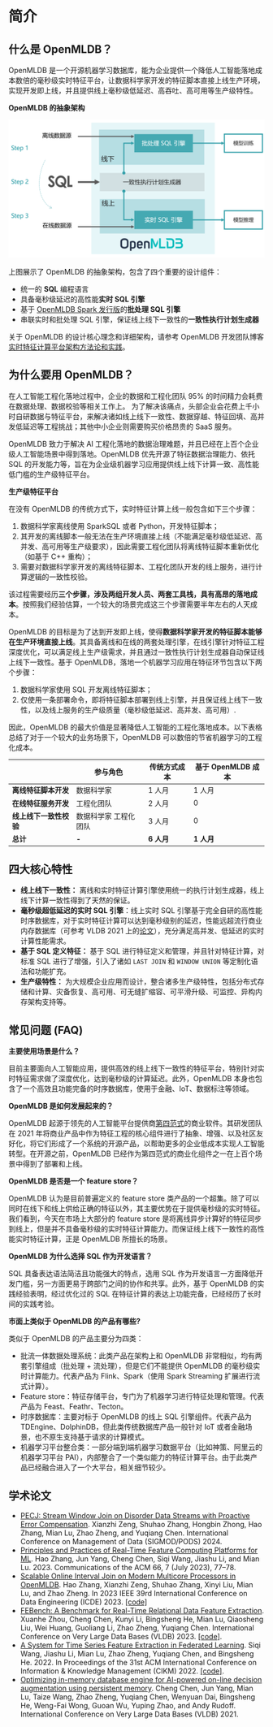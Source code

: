 # 简介

## 什么是 OpenMLDB？

OpenMLDB 是一个开源机器学习数据库，能为企业提供一个降低人工智能落地成本数倍的毫秒级实时特征平台，让数据科学家开发的特征脚本直接上线生产环境，实现开发即上线，并且提供线上毫秒级低延迟、高吞吐、高可用等生产级特性。

**OpenMLDB 的抽象架构**

![workflow_cn](images/workflow_cn.png)

上图展示了 OpenMLDB 的抽象架构，包含了四个重要的设计组件：

- 统一的 **SQL** 编程语言
- 具备毫秒级延迟的高性能**实时 SQL 引擎**
- 基于 [OpenMLDB Spark 发行版](../tutorial/openmldbspark_distribution.md)的**批处理 SQL 引擎**
- 串联实时和批处理 SQL 引擎，保证线上线下一致性的**一致性执行计划生成器**

关于 OpenMLDB 的设计核心理念和详细架构，请参考 OpenMLDB 开发团队博客[实时特征计算平台架构方法论和实践](https://go005qabor.feishu.cn/docs/doccnMxkNQBh49KipaVmYr0xAjf)。

## 为什么要用 OpenMLDB？

在人工智能工程化落地过程中，企业的数据和工程化团队 95% 的时间精力会耗费在数据处理、数据校验等相关工作上。
为了解决该痛点，头部企业会花费上千小时自研数据与特征平台，来解决诸如线上线下一致性、数据穿越、特征回填、高并发低延迟等工程挑战；其他中小企业则需要购买价格昂贵的 SaaS 服务。

OpenMLDB 致力于解决 AI 工程化落地的数据治理难题，并且已经在上百个企业级人工智能场景中得到落地。OpenMLDB 优先开源了特征数据治理能力、依托 SQL 的开发能力等，旨在为企业级机器学习应用提供线上线下计算一致、高性能低门槛的生产级特征平台。

**生产级特征平台**

在没有 OpenMLDB 的传统方式下，实时特征计算上线一般包含如下三个步骤：

1. 数据科学家离线使用 SparkSQL 或者 Python，开发特征脚本；
2. 其开发的离线脚本一般无法在生产环境直接上线（不能满足毫秒级低延迟、高并发、高可用等生产级要求），因此需要工程化团队将离线特征脚本重新优化（如基于 C++ 重构）；
3. 需要对数据科学家开发的离线特征脚本、工程化团队开发的线上服务，进行计算逻辑的一致性校验。

该过程需要经历**三个步骤，涉及两组开发人员、两套工具栈，具有高昂的落地成本**。按照我们经验估算，一个较大的场景完成这三个步骤需要半年左右的人天成本。

OpenMLDB 的目标是为了达到开发即上线，使得**数据科学家开发的特征脚本能够在生产环境直接上线**。其具备离线和在线的两套处理引擎，在线引擎针对特征工程深度优化，可以满足线上生产级需求，并且通过一致性执行计划生成器自动保证线上线下一致性。基于 OpenMLDB，落地一个机器学习应用在特征环节包含以下两个步骤：

1. 数据科学家使用 SQL 开发离线特征脚本；
2. 仅使用一条部署命令，即将特征脚本部署到线上引擎，并且保证线上线下一致性，以及线上服务的生产级质量（毫秒级低延迟、高并发、高可用）.

因此，OpenMLDB 的最大价值是显著降低人工智能的工程化落地成本。以下表格总结了对于一个较大的业务场景下，OpenMLDB 可以数倍的节省机器学习的工程化成本。

|                        |  参与角色         | 传统方式成本  |  基于 OpenMLDB 成本 |
| ---------------------- | --------------------- | ---------------- | -------------------- |
| **离线特征脚本开发**   | 数据科学家            | 1 人月            | 1 人月                |
| **在线特征服务开发**   | 工程化团队            | 2 人月            | 0                    |
| **线上线下一致性校验** | 数据科学家 工程化团队 | 3 人月            | 0                    |
| **总计**               | **-**                 | **6 人月**        | **1 人月**            |

## 四大核心特性

- **线上线下一致性：** 离线和实时特征计算引擎使用统一的执行计划生成器，线上线下计算一致性得到了天然的保证。
- **毫秒级超低延迟的实时 SQL 引擎**：线上实时 SQL 引擎基于完全自研的高性能时序数据库，对于实时特征计算可以达到毫秒级别的延迟，性能远超流行商业内存数据库（可参考 VLDB 2021 上的[论文](http://vldb.org/pvldb/vol14/p799-chen.pdf)），充分满足高并发、低延迟的实时计算性能需求。
- **基于 SQL 定义特征：** 基于 SQL 进行特征定义和管理，并且针对特征计算，对标准 SQL 进行了增强，引入了诸如 `LAST JOIN` 和 `WINDOW UNION` 等定制化语法和功能扩充。
- **生产级特性：** 为大规模企业应用而设计，整合诸多生产级特性，包括分布式存储和计算、灾备恢复、高可用、可无缝扩缩容、可平滑升级、可监控、异构内存架构支持等。

## 常见问题 (FAQ)

 **主要使用场景是什么？**

   目前主要面向人工智能应用，提供高效的线上线下一致性的特征平台，特别针对实时特征需求做了深度优化，达到毫秒级的计算延迟。此外，OpenMLDB 本身也包含了一个高效且功能完备的时序数据库，使用于金融、IoT、数据标注等领域。

 **OpenMLDB 是如何发展起来的？**
   
   OpenMLDB 起源于领先的人工智能平台提供商[第四范式](https://www.4paradigm.com/)的商业软件。其研发团队在 2021 年将商业产品中作为特征工程的核心组件进行了抽象、增强、以及社区友好化，将它们形成了一个系统的开源产品，以帮助更多的企业低成本实现人工智能转型。在开源之前，OpenMLDB 已经作为第四范式的商业化组件之一在上百个场景中得到了部署和上线。
   
 **OpenMLDB 是否是一个 feature store？**
   
   OpenMLDB 认为是目前普遍定义的 feature store 类产品的一个超集。除了可以同时在线下和线上供给正确的特征以外，其主要优势在于提供毫秒级的实时特征。我们看到，今天在市场上大部分的 feature store 是将离线异步计算好的特征同步到线上，但是并不具备毫秒级的实时特征计算能力。而保证线上线下一致性的高性能实时特征计算，正是 OpenMLDB 所擅长的场景。
   
 **OpenMLDB 为什么选择 SQL 作为开发语言？**
   
   SQL 具备表达语法简洁且功能强大的特点，选用 SQL 作为开发语言一方面降低开发门槛，另一方面更易于跨部门之间的协作和共享。此外，基于 OpenMLDB 的实践经验表明，经过优化过的 SQL 在特征计算的表达上功能完备，已经经历了长时间的实践考验。
   
 **市面上类似于 OpenMLDB 的产品有哪些?**

类似于 OpenMLDB 的产品主要分为四类：
- 批流一体数据处理系统：此类产品在架构上和 OpenMLDB 非常相似，均有两套引擎组成（批处理 + 流处理），但是它们不能提供 OpenMLDB 的毫秒级实时计算能力。代表产品为 Flink、Spark（使用 Spark Streaming 扩展进行流式计算）。
- Feature store：特征存储平台，专门为了机器学习进行特征处理和管理。代表产品为 Feast、Feathr、Tecton。
- 时序数据库：主要对标于 OpenMLDB 的线上 SQL 引擎组件。代表产品为 TDEngine、DolphinDB，但此类传统数据库产品一般针对 IoT 或者金融场景，也不原生支持基于请求的计算模式。
- 机器学习平台整合类：一部分端到端机器学习数据平台（比如神策、阿里云的机器学习平台 PAI），内部整合了一个类似能力的特征计算平台。由于此类产品已经融合进入了一个大平台，相关细节较少。


## 学术论文

- [PECJ: Stream Window Join on Disorder Data Streams with Proactive Error Compensation](https://tonyskyzeng.github.io/downloads/PECJ_TR.pdf). Xianzhi Zeng, Shuhao Zhang, Hongbin Zhong, Hao Zhang, Mian Lu, Zhao Zheng, and Yuqiang Chen. International Conference on Management of Data (SIGMOD/PODS) 2024.
- [Principles and Practices of Real-Time Feature Computing Platforms for ML](https://cacm.acm.org/magazines/2023/7/274061-principles-and-practices-of-real-time-feature-computing-platforms-for-ml/fulltext). Hao Zhang, Jun Yang, Cheng Chen, Siqi Wang, Jiashu Li, and Mian Lu. 2023. Communications of the ACM 66, 7 (July 2023), 77–78.
- [Scalable Online Interval Join on Modern Multicore Processors in OpenMLDB](docs/paper/scale_oij_icde2023.pdf). Hao Zhang, Xianzhi Zeng, Shuhao Zhang, Xinyi Liu, Mian Lu, and Zhao Zheng. In 2023 IEEE 39rd International Conference on Data Engineering (ICDE) 2023. [[code]](https://github.com/4paradigm/OpenMLDB/tree/stream)
- [FEBench: A Benchmark for Real-Time Relational Data Feature Extraction](https://github.com/decis-bench/febench/blob/main/report/febench.pdf). Xuanhe Zhou, Cheng Chen, Kunyi Li, Bingsheng He, Mian Lu, Qiaosheng Liu, Wei Huang, Guoliang Li, Zhao Zheng, Yuqiang Chen. International Conference on Very Large Data Bases (VLDB) 2023. [[code]](https://github.com/decis-bench/febench).
- [A System for Time Series Feature Extraction in Federated Learning](https://dl.acm.org/doi/pdf/10.1145/3511808.3557176). Siqi Wang, Jiashu Li, Mian Lu, Zhao Zheng, Yuqiang Chen, and Bingsheng He. 2022. In Proceedings of the 31st ACM International Conference on Information & Knowledge Management (CIKM) 2022. [[code]](https://github.com/4paradigm/tsfe).
- [Optimizing in-memory database engine for AI-powered on-line decision augmentation using persistent memory](http://vldb.org/pvldb/vol14/p799-chen.pdf). Cheng Chen, Jun Yang, Mian Lu, Taize Wang, Zhao Zheng, Yuqiang Chen, Wenyuan Dai, Bingsheng He, Weng-Fai Wong, Guoan Wu, Yuping Zhao, and Andy Rudoff. International Conference on Very Large Data Bases (VLDB) 2021.

